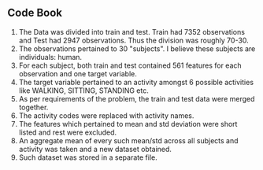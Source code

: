 ## Code Book
1. The Data was divided into train and test. Train had 7352 observations and Test had 2947 observations. Thus the division was roughly 70-30.
2. The observations pertained to 30 "subjects". I believe these subjects are individuals: human.
3. For each subject, both train and test contained 561 features for each observation and one target variable.
4. The target variable pertained to an activity amongst 6 possible activities like WALKING, SITTING, STANDING etc.
5. As per requirements of the problem, the train and test data were merged together.
6. The activity codes were replaced with activity names.
7. The features which pertained to mean and std deviation were short listed and rest were excluded.
8. An aggregate mean of every such mean/std across all subjects and activity was taken and a new dataset obtained.
9. Such dataset was stored in a separate file.

